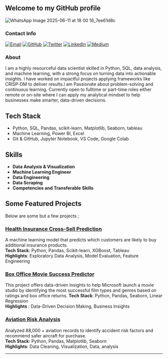 ## Welcome to my GitHub profile

![WhatsApp Image 2025-06-11 at 18 00 16_7ee61d8c](https://github.com/user-attachments/assets/b0a6df3c-10c1-4969-a495-e99888eefa1a)

### Contact Info

[![Email](https://img.shields.io/badge/Email-red?style=for-the-badge&logo=gmail&logoColor=white)](sam12@gmail.com)
[![GitHub](https://img.shields.io/badge/GitHub-black?style=for-the-badge&logo=github)](https://github.com/samkemboi12/samkemboi12)
[![Twitter](https://img.shields.io/badge/Twitter-black?style=for-the-badge&logo=twitter)](https://x.com/SamEssays)
[![LinkedIn](https://img.shields.io/badge/LinkedIn-blue?style=for-the-badge&logo=linkedin)](https://www.linkedin.com/in/samwel-kipkemboi-32a8732a6/)
[![Medium](https://img.shields.io/badge/Medium-black?style=for-the-badge&logo=medium)](https://medium.com/@yourhandle)


### About
I am a highly resourceful data scientist skilled in Python, SQL, data analysis, and machine learning, with a strong focus on turning data into actionable insights. I have worked on  impactful projects applying frameworks like CRISP-DM to deliver results.I am Passionate about problem-solving and continuous learning. Currently open to fulltime or part-time roles either remote or on-site where I can apply my analytical mindset to help businesses make smarter, data-driven decisions.
## Tech Stack
- Python, SQL, Pandas, scikit-learn,  Matplotlib, Seaborn, tableau
- Machine Learning, Power BI, Excel
- Git & GitHub,  Jupyter Notebook, VS Code, Google Colab
## Skills                                                                                                
* **Data Analysis & Visualization**                                                                                                                                                                              
* **Machine Learning Engineer**
* **Data Engineering**
* **Data Scraping**
* **Competencies and Transferable Skills**

## Some Featured Projects
Below are some but a few projects ;

###  [Health Insurance Cross-Sell Prediction](https://github.com/samkemboi12/Insurance-Cross-Sell-Prediction)
A machine learning model that predicts which customers are likely to buy additional insurance products.                                                                                                         
**Tech Stack**: Python, Pandas, Scikit-learn, XGBoost, Tableau                                                                                                                                                       
**Highlights**: Exploratory Data Analysis, Model Evaluation, Feature Engineering                                                                                                                               


### [Box Office Movie Success Predictor](https://github.com/samkemboi12/Box-Office-Analysis)

 This project offers data-driven insights to help Microsoft launch a movie studio by identifying the most successful film types and genres based on ratings and box office returns. 
**Tech Stack**: Python, Pandas, Seaborn, Linear Regression                                                                                                                                                  
**Highlights** : Data-Driven Decision Making, Business Insights                                                                                                                                           

###  [Aviation Risk Analysis](https://github.com/samkemboi12/Aviation-Risk-Project)
Analyzed 88,000 + aviation records to identify accident risk factors and recommend safer aircraft for purchase.  
**Tech Stack**: Python, Pandas, Matplotlib, Seaborn                                                                                                                                                           
**Highlights**: Data Cleaning, Visualization, Data, analysis

---


